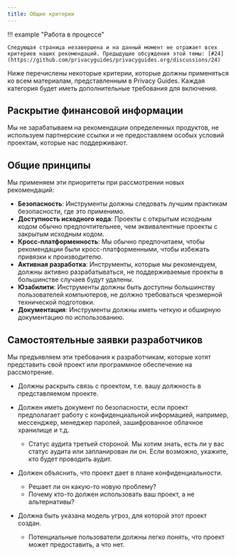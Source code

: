 ```yaml
---
title: Общие критерии
---
```


!!! example "Работа в процессе"

    Следующая страница незавершена и на данный момент не отражает всех критериев наших рекомендаций. Предыдущие обсуждения этой темы: [#24](https://github.com/privacyguides/privacyguides.org/discussions/24)

Ниже перечислены некоторые критерии, которые должны применяться ко всем материалам, представленным в Privacy Guides. Каждая категория будет иметь дополнительные требования для включения.

## Раскрытие финансовой информации

Мы не зарабатываем на рекомендации определенных продуктов, не используем партнерские ссылки и не предоставляем особых условий проектам, которые нас поддерживают.

## Общие принципы

Мы применяем эти приоритеты при рассмотрении новых рекомендаций:

- **Безопасность**: Инструменты должны следовать лучшим практикам безопасности, где это применимо.
- **Доступность исходного кода**: Проекты с открытым исходным кодом обычно предпочтительнее, чем эквивалентные проекты с закрытым исходным кодом.
- **Кросс-платформенность**: Мы обычно предпочитаем, чтобы рекомендации были кросс-платформенными, чтобы избежать привязки к производителю.
- **Активная разработка**: Инструменты, которые мы рекомендуем, должны активно разрабатываться, не поддерживаемые проекты в большинстве случаев будут удалены.
- **Юзабилити**: Инструменты должны быть доступны большинству пользователей компьютеров, не должно требоваться чрезмерной технической подготовки.
- **Документация**: Инструменты должны иметь четкую и обширную документацию по использованию.

## Самостоятельные заявки разработчиков

Мы предъявляем эти требования к разработчикам, которые хотят представить свой проект или программное обеспечение на рассмотрение.

- Должны раскрыть связь с проектом, т.е. вашу должность в представляемом проекте.

- Должен иметь документ по безопасности, если проект предполагает работу с конфиденциальной информацией, например, мессенджер, менеджер паролей, зашифрованное облачное хранилище и т.д.
    - Статус аудита третьей стороной. Мы хотим знать, есть ли у вас статус аудита или запланирован ли он. Если возможно, укажите, кто будет проводить аудит.

- Должен объяснить, что проект дает в плане конфиденциальности.
    - Решает ли он какую-то новую проблему?
    - Почему кто-то должен использовать ваш проект, а не альтернативы?

- Должна быть указана модель угроз, для которой этот проект создан.
    - Потенциальные пользователи должны легко понять, что проект может предоставить, а что нет.
